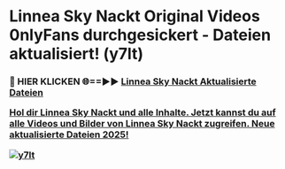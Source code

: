 # Linnea Sky Nackt Original Videos 0nlyFans durchgesickert - Dateien aktualisiert! (y7lt)

<h3>🔴 HIER KLICKEN 🌐==►► <a href="https://tinyurl.com/h6vf6nb8" rel="nofollow">Linnea Sky Nackt Aktualisierte Dateien

Hol dir Linnea Sky Nackt und alle Inhalte. Jetzt kannst du auf alle Videos und Bilder von Linnea Sky Nackt zugreifen. Neue aktualisierte Dateien 2025!

[![y7lt](https://i.imgur.com/sD4kR3V.gif)](https://tinyurl.com/h6vf6nb8)
